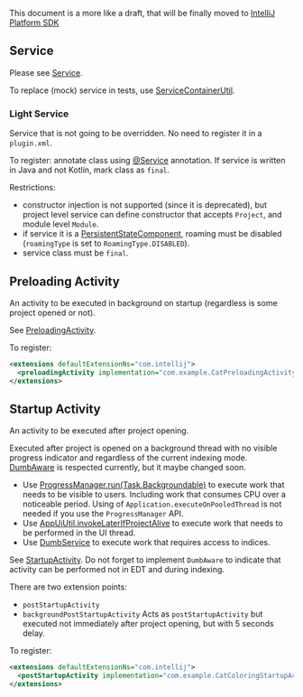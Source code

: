 This document is a more like a draft, that will be finally moved to [IntelliJ Platform SDK](https://www.jetbrains.org/intellij/sdk/docs/welcome.html)

## Service

Please see [Service](https://www.jetbrains.org/intellij/sdk/docs/basics/plugin_structure/plugin_services.html).

To replace (mock) service in tests, use [ServiceContainerUtil](https://github.com/JetBrains/intellij-community/blob/master/platform/testFramework/src/com/intellij/testFramework/ServiceContainerUtil.kt).

### Light Service

Service that is not going to be overridden. No need to register it in a `plugin.xml`.

To register: annotate class using [@Service](https://github.com/JetBrains/intellij-community/blob/master/platform/core-api/src/com/intellij/openapi/components/Service.java) annotation. If service is written in Java and not Kotlin, mark class as `final`.
 
Restrictions:

* constructor injection is not supported (since it is deprecated), but project level service can define constructor that accepts `Project`, and module level `Module`.
* if service it is a [PersistentStateComponent](https://www.jetbrains.org/intellij/sdk/docs/basics/persisting_state_of_components.html), roaming must be disabled (`roamingType` is set to `RoamingType.DISABLED`).
* service class must be `final`.

## Preloading Activity

An activity to be executed in background on startup (regardless is some project opened or not).

See [PreloadingActivity](https://github.com/JetBrains/intellij-community/blob/master/platform/platform-impl/src/com/intellij/openapi/application/PreloadingActivity.java).

To register:

```xml
<extensions defaultExtensionNs="com.intellij">
  <preloadingActivity implementation="com.example.CatPreloadingActivity"/>
</extensions>
```

## Startup Activity

An activity to be executed after project opening.

Executed after project is opened on a background thread with no visible progress indicator and regardless of the current indexing mode. [DumbAware] is respected currently, but it maybe changed soon. 

* Use [ProgressManager.run(Task.Backgroundable)] to execute work that needs to be visible to users. Including work that consumes CPU over a noticeable period. Using of `Application.executeOnPooledThread` is not needed if you use the `ProgressManager` API.
* Use [AppUiUtil.invokeLaterIfProjectAlive] to execute work that needs to be performed in the UI thread.
* Use [DumbService] to execute work that requires access to indices.

<!--
    todo runWhenSmart is not good method, because it implies EDT thread, but should be executed in a background thread with read action instead
-->

See [StartupActivity]. Do not forget to implement `DumbAware` to indicate that activity can be performed not in EDT and during indexing.

There are two extension points:

* `postStartupActivity`
* `backgroundPostStartupActivity` Acts as `postStartupActivity` but executed not immediately after project opening, but with 5 seconds delay.

To register:

```xml
<extensions defaultExtensionNs="com.intellij">
  <postStartupActivity implementation="com.example.CatColoringStartupActivity"/>
</extensions>
```

[DumbAware]: https://github.com/JetBrains/intellij-community/blob/master/platform/core-api/src/com/intellij/openapi/project/DumbAware.java
[ProgressManager.run(Task.Backgroundable)]: https://github.com/JetBrains/intellij-community/blob/747b08812b83e744d130e315a54cca6b41906f57/platform/core-api/src/com/intellij/openapi/progress/ProgressManager.java#L183
[StartupActivity]: https://github.com/JetBrains/intellij-community/blob/master/platform/core-api/src/com/intellij/openapi/startup/StartupActivity.java
[AppUiUtil.invokeLaterIfProjectAlive]: https://github.com/JetBrains/intellij-community/blob/747b08812b83e744d130e315a54cca6b41906f57/platform/platform-impl/src/com/intellij/ui/AppUIUtil.java#L204
[DumbService]: https://github.com/JetBrains/intellij-community/blob/master/platform/core-api/src/com/intellij/openapi/project/DumbService.java